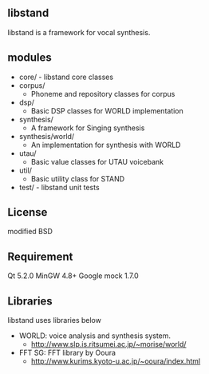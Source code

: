 libstand
---

libstand is a framework for vocal synthesis.

modules
---
- core/ - libstand core classes
 - corpus/
   - Phoneme and repository classes for corpus
 - dsp/
   - Basic DSP classes for WORLD implementation
 - synthesis/
   - A framework for Singing synthesis
 - synthesis/world/
   - An implementation for synthesis with WORLD
 - utau/
   - Basic value classes for UTAU voicebank
 - util/
   - Basic utility class for STAND
- test/ - libstand unit tests

License
---

modified BSD

Requirement
---

Qt 5.2.0
MinGW 4.8+
Google mock 1.7.0

Libraries
---

libstand uses libraries below
 - WORLD: voice analysis and synthesis system.
   - http://www.slp.is.ritsumei.ac.jp/~morise/world/
 - FFT SG: FFT library by Ooura
   - http://www.kurims.kyoto-u.ac.jp/~ooura/index.html
